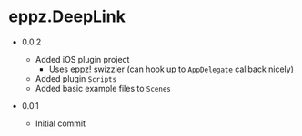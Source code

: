 # eppz.DeepLink


* 0.0.2

	+ Added iOS plugin project
		+ Uses eppz! swizzler (can hook up to `AppDelegate` callback nicely)
	+ Added plugin `Scripts`
	+ Added basic example files to `Scenes`	

* 0.0.1

	+ Initial commit
